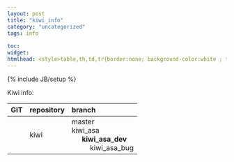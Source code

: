 ```yaml
---
layout: post
title: "kiwi_info"
category: "uncategorized"
tags: info
 
toc:
widget:
htmlhead: <style>table,th,td,tr{border:none; background-color:white ; text-align:left;width:auto;padding-left:20px;}</style>
---
```

{% include JB/setup %}
 
Kiwi info:

GIT | repository | branch
--- | ---------- | :----
    | kiwi       | master<br/>kiwi_asa<br/>$\quad$ **kiwi_asa_dev** <br/>$\quad \quad$ kiwi_asa_bug

<!--end_excerpt-->


